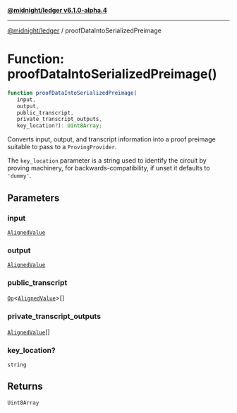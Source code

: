 [**@midnight/ledger v6.1.0-alpha.4**](../README.md)

***

[@midnight/ledger](../globals.md) / proofDataIntoSerializedPreimage

# Function: proofDataIntoSerializedPreimage()

```ts
function proofDataIntoSerializedPreimage(
   input, 
   output, 
   public_transcript, 
   private_transcript_outputs, 
   key_location?): Uint8Array;
```

Converts input, output, and transcript information into a proof preimage
suitable to pass to a `ProvingProvider`.

The `key_location` parameter is a string used to identify the circuit by
proving machinery, for backwards-compatibility, if unset it defaults to
`'dummy'`.

## Parameters

### input

[`AlignedValue`](../type-aliases/AlignedValue.md)

### output

[`AlignedValue`](../type-aliases/AlignedValue.md)

### public\_transcript

[`Op`](../type-aliases/Op.md)\<[`AlignedValue`](../type-aliases/AlignedValue.md)\>[]

### private\_transcript\_outputs

[`AlignedValue`](../type-aliases/AlignedValue.md)[]

### key\_location?

`string`

## Returns

`Uint8Array`
